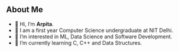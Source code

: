  ## About Me
- 👋 Hi, I’m **Arpita**.
- 👋 I am a first year Computer Science undergraduate at NIT Delhi.
- 👀 I’m interested in ML, Data Science and Software Development.
- 🌱 I’m currently learning C, C++ and Data Structures.


<!---
Arpita83/Arpita83 is a ✨ special ✨ repository because its `README.md` (this file) appears on your GitHub profile.
You can click the Preview link to take a look at your changes.
--->
